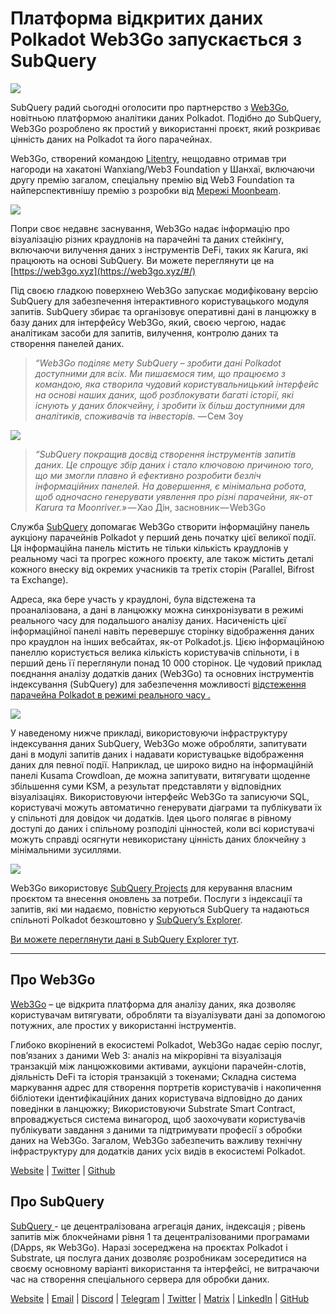 # Платформа відкритих даних Polkadot Web3Go запускається з SubQuery

![](https://cdn-images-1.medium.com/max/800/1*LVZ_xKn_K5DlTSxqTr-2BA.png)

SubQuery радий сьогодні оголосити про партнерство з [Web3Go](https://www.web3go.xyz/), новітньою платформою аналітики даних Polkadot. Подібно до SubQuery, Web3Go розроблено як простий у використанні проєкт, який розкриває цінність даних на Polkadot та його парачейнах.

Web3Go, створений командою [Litentry](https://www.litentry.com/), нещодавно отримав три нагороди на хакатоні Wanxiang/Web3 Foundation у Шанхаї, включаючи другу премію загалом, спеціальну премію від Web3 Foundation та найперспективнішу премію з розробки від [ Мережі Moonbeam](https://moonbeam.network/).

![](https://cdn-images-1.medium.com/max/800/1*QOng9s-Mc62WBElrj6KBmg.gif)

Попри своє недавнє заснування, Web3Go надає інформацію про візуалізацію різних краудлонів на парачейні та даних стейкінгу, включаючи вилучення даних з інструментів DeFi, таких як Karura, які працюють на основі SubQuery. Ви можете переглянути це на [https://web3go.xyz](https://web3go.xyz/#/)

Під своєю гладкою поверхнею Web3Go запускає модифіковану версію SubQuery для забезпечення інтерактивного користувацького модуля запитів. SubQuery збирає та організовує оперативні дані в ланцюжку в базу даних для інтерфейсу Web3Go, який, своєю чергою, надає аналітикам засоби для запитів, вилучення, контролю даних та створення панелей даних.

> *“Web3Go поділяє мету SubQuery – зробити дані Polkadot доступними для всіх. Ми пишаємося тим, що працюємо з командою, яка створила чудовий користувальницький інтерфейс на основі наших даних, щоб розблокувати багаті історії, які існують у даних блокчейну, і зробити їх більш доступними для аналітиків, споживачів та інвесторів.* — Сем Зоу

![](https://cdn-images-1.medium.com/max/800/1*v2Ip-qCB6hkiNiEPY32hrw.png)

> *“SubQuery покращив досвід створення інструментів запитів даних. Це спрощує збір даних і стало ключовою причиною того, що ми змогли плавно й ефективно розробити безліч інформаційних панелей. На довершення, є мінімальна робота, щоб одночасно генерувати уявлення про різні парачейни, як-от Karura та Moonriver.»* — Хао Дін, засновник — Web3Go

Служба [SubQuery](https://subquery.network/) допомагає Web3Go створити інформаційну панель аукціону парачейнів Polkadot у перший день початку цієї великої події. Ця інформаційна панель містить не тільки кількість краудлонів у реальному часі та прогрес кожного проєкту, але також містить деталі кожного внеску від окремих учасників та третіх сторін (Parallel, Bifrost та Exchange).

Адреса, яка бере участь у краудлоні, була відстежена та проаналізована, а дані в ланцюжку можна синхронізувати в режимі реального часу для подальшого аналізу даних. Насиченість цієї інформаційної панелі навіть перевершує сторінку відображення даних про краудлон на інших вебсайтах, як-от Polkadot.js. Цією інформаційною панеллю користується велика кількість користувачів спільноти, і в перший день її переглянули понад 10 000 сторінок. Це чудовий приклад поєднання аналізу додатків даних (Web3Go) та основних інструментів індексування (SubQuery) для забезпечення можливості  [відстеження парачейна Polkadot в режимі реального часу .](https://web3go.xyz/#/ParaChainProfiler4Polkadot?chainType=Polkadot)

![](https://cdn-images-1.medium.com/max/800/1*XM2TalsUm1Z93lV5zFMf9w.png)

У наведеному нижче прикладі, використовуючи інфраструктуру індексування даних SubQuery, Web3Go може обробляти, запитувати дані в модулі запитів даних і надавати користувацьке відображення даних для певної події. Наприклад, це широко видно на інформаційній панелі Kusama Crowdloan, де можна запитувати, витягувати щоденне збільшення суми KSM, а результат представляти у відповідних візуалізаціях. Використовуючи інтерфейс Web3Go та записуючи SQL, користувачі можуть автоматично генерувати діаграми та публікувати їх у спільноті для довідок чи додатків.  Ідея цього полягає в рівному доступі до даних і спільному розподілі цінностей, коли всі користувачі можуть справді осягнути невикористану цінність даних блокчейну з мінімальними зусиллями.

![](https://cdn-images-1.medium.com/max/800/1*Z2g_zEFqOJ3T_2BDDDZT4A.png)

Web3Go використовує [SubQuery Projects](https://project.subquery.network/) для керування власним проєктом та внесення оновлень за потреби. Послуги з індексації та запитів, які ми надаємо, повністю керуються SubQuery та надаються спільноті Polkadot безкоштовно у [SubQuery’s Explorer](https://explorer.subquery.network/).

[Ви можете переглянути дані в SubQuery Explorer тут](https://explorer.subquery.network/subquery/bianyunjian/polkadot-crowdloans).

----------

## Про Web3Go

[Web3Go](https://www.web3go.xyz/) – це відкрита платформа для аналізу даних, яка дозволяє користувачам витягувати, обробляти та візуалізувати дані за допомогою потужних, але простих у використанні інструментів.

Глибоко вкорінений в екосистемі Polkadot, Web3Go надає серію послуг, пов’язаних з даними Web 3: аналіз на мікрорівні та візуалізація транзакцій між ланцюжковими активами, аукціони парачейн-слотів, діяльність DeFi та історія транзакцій з токенами; Складна система маркування адрес для створення портретів користувачів і накопичення бібліотеки ідентифікаційних даних користувача відповідно до даних поведінки в ланцюжку; Використовуючи Substrate Smart Contract, впроваджується система винагород, щоб заохочувати користувачів публікувати завдання з даними та підтримувати професії з обробки даних на Web3Go. Загалом, Web3Go забезпечить важливу технічну інфраструктуру для додатків даних усіх видів в екосистемі Polkadot.

[Website](https://web3go.xyz/#/) | [Twitter](http://twitter.com/web3go) | [Github](https://github.com/web3go-xyz)

## Про SubQuery

[ SubQuery ](https://subquery.network/) - це децентралізована агрегація даних, індексація ; рівень запитів між блокчейнами рівня 1 та децентралізованими програмами (DApps, як Web3Go).  Наразі зосереджена на проєктах Polkadot і Substrate, ця послуга даних  дозволяє розробникам зосередитися на своєму основному варіанті використання та інтерфейсі, не витрачаючи час на створення спеціального сервера для обробки даних.

[Website](https://subquery.network/) | [Email](mailto:hello@subquery.network) | [Discord](https://discord.com/invite/78zg8aBSMG) | [Telegram](https://t.me/subquerynetwork) | [Twitter](https://twitter.com/subquerynetwork) | [Matrix](https://matrix.to/#/#subquery:matrix.org) | [LinkedIn](https://www.linkedin.com/company/subquery) | [GitHub](https://github.com/subquery)
